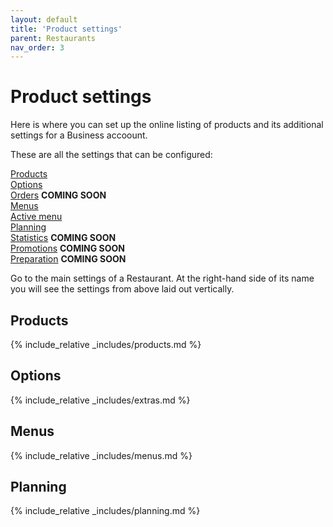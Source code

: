 ```yaml
---
layout: default
title: 'Product settings'
parent: Restaurants
nav_order: 3
---
```

# Product settings

<div class="alert alert-info" role="alert">
Here is where you can set up the online listing of products and its additional settings for a Business accoount.</div>

These are all the settings that can be configured: 

[<span><i class="fa fa-database" aria-hidden="true"></i> Products</span>](#-products)  
[<span><i class="fa fa-sliders" aria-hidden="true"></i> Options</span>](#-options)  
[<span><i class="fa fa-cube" aria-hidden="true"></i> Orders</span>]() **COMING SOON**  
[<span><i class="fa fa-list" aria-hidden="true"></i> Menus</span>](#-menus)   
[<span><i class="fa fa-cutlery" aria-hidden="true"></i> Active menu</span>](#-active-menu)  
[<span><i class="fa fa-clock-o" aria-hidden="true"></i> Planning</span>](#-planning)   
[<span><i class="fa fa-bar-chart" aria-hidden="true"></i> Statistics</span>]() **COMING SOON**  
[<span><i class="fa fa-percent" aria-hidden="true"></i> Promotions</span>]() **COMING SOON**  
[<span><i class="fa fa-clock-o" aria-hidden="true"></i> Preparation</span>]() **COMING SOON**  

Go to the main settings of a Restaurant. At the right-hand side of its name you will see the settings from above laid out vertically.

## <i class="fa fa-database"></i> Products

{% include_relative _includes/products.md %}

## <i class="fa fa-sliders"></i> Options

{% include_relative _includes/extras.md %}

## <i class="fa fa-list"></i> Menus

{% include_relative _includes/menus.md %}

## <i class="fa fa-clock-o"></i> Planning

{% include_relative _includes/planning.md %}

